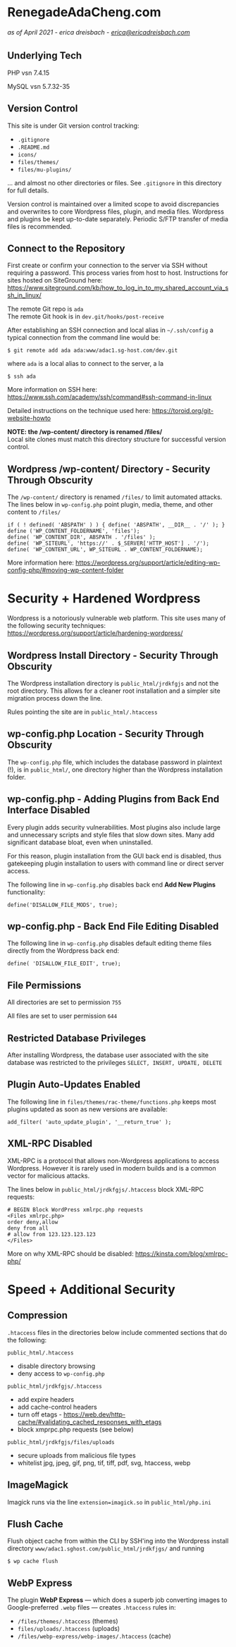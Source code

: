 # RenegadeAdaCheng.com

###### as of April 2021 - erica dreisbach - erica@ericadreisbach.com



## Underlying Tech
PHP vsn 7.4.15

MySQL vsn 5.7.32-35



## Version Control
This site is under Git version control tracking:
* `.gitignore`
* `.README.md`
* `icons/`
* `files/themes/`
* `files/mu-plugins/`

... and almost no other directories or files. See `.gitignore` in this directory for full details.

Version control is maintained over a limited scope to avoid discrepancies and overwrites to core Wordpress files, plugin, and media files. Wordpress and plugins be kept <span style="white-space: nowrap;">up-to-date</span> separately. Periodic S/FTP transfer of media files is recommended.



## Connect to the Repository
First create or confirm your connection to the server via SSH without requiring a password. This process varies from host to host. Instructions for sites hosted on SiteGround here: https://www.siteground.com/kb/how_to_log_in_to_my_shared_account_via_ssh_in_linux/

The remote Git repo is `ada`<br />
The remote Git hook is in `dev.git/hooks/post-receive`

After establishing an SSH connection and local alias in `~/.ssh/config` a typical connection from the command line would be:

`$ git remote add ada ada:www/adac1.sg-host.com/dev.git`

where `ada` is a local alias to connect to the server, a la

`$ ssh ada`

More information on SSH here: https://www.ssh.com/academy/ssh/command#ssh-command-in-linux

Detailed instructions on the technique used here: https://toroid.org/git-website-howto


**NOTE: the /wp-content/ directory is renamed /files/** <br />
Local site clones must match this directory structure for successful version control. <br />



## Wordpress /wp-content/ Directory - Security Through Obscurity
The `/wp-content/` directory is renamed `/files/` to limit automated attacks. The lines below in `wp-config.php` point plugin, media, theme, and other content to  `/files/`

`if ( ! defined( 'ABSPATH' ) ) { define( 'ABSPATH', __DIR__ . '/' ); }`<br />
`define ('WP_CONTENT_FOLDERNAME', 'files');` <br />
`define( 'WP_CONTENT_DIR', ABSPATH . '/files' );` <br />
`define( 'WP_SITEURL', 'https://' . $_SERVER['HTTP_HOST'] . '/');` <br />
`define( 'WP_CONTENT_URL', WP_SITEURL . WP_CONTENT_FOLDERNAME);`

More information here: https://wordpress.org/support/article/editing-wp-config-php/#moving-wp-content-folder



# Security + Hardened Wordpress
Wordpress is a notoriously vulnerable web platform. This site uses many of the following security techniques: https://wordpress.org/support/article/hardening-wordpress/



## Wordpress Install Directory - Security Through Obscurity
The Wordpress installation directory is `public_html/jrdkfgjs` and not the root directory. This allows for a cleaner root installation and a simpler site migration process down the line.

Rules pointing the site are in `public_html/.htaccess`



## wp-config.php Location - Security Through Obscurity
The `wp-config.php` file, which includes the database password in plaintext (!), is in `public_html/`, one directory higher than the Wordpress installation folder.



## wp-config.php - Adding Plugins from Back End Interface Disabled
Every plugin adds security vulnerabilities. Most plugins also include large and unnecessary scripts and style files that slow down sites. Many add significant database bloat, even when uninstalled.

For this reason, plugin installation from the GUI back end is disabled, thus gatekeeping plugin installation to users with command line or direct server access.

The following line in `wp-config.php` disables back end **Add New Plugins** functionality:

`define('DISALLOW_FILE_MODS', true);`



## wp-config.php - Back End File Editing Disabled
The following line in `wp-config.php` disables default editing theme files directly from the Wordpress back end:

`define( 'DISALLOW_FILE_EDIT', true);`



## File Permissions
All directories are set to permission `755`

All files are set to user permission `644`



## Restricted Database Privileges
After installing Wordpress, the database user associated with the site database was restricted to the privileges `SELECT, INSERT, UPDATE, DELETE`



## Plugin Auto-Updates Enabled
The following line in `files/themes/rac-theme/functions.php` keeps most plugins updated as soon as new versions are available:

`add_filter( 'auto_update_plugin', '__return_true' );`



## XML-RPC Disabled
XML-RPC is a protocol that allows non-Wordpress applications to access Wordpress. However it is rarely used in modern builds and is a common vector for malicious attacks.

The lines below in `public_html/jrdkfgjs/.htaccess` block XML-RPC requests:

`# BEGIN Block WordPress xmlrpc.php requests` <br />
`<Files xmlrpc.php>` <br />
`order deny,allow` <br />
`deny from all` <br />
`# allow from 123.123.123.123` <br />
`</Files>`

More on why XML-RPC should be disabled: https://kinsta.com/blog/xmlrpc-php/



# Speed + Additional Security



## Compression
`.htaccess` files in the directories below include commented sections that do the following:

`public_html/.htaccess`
- disable directory browsing
- deny access to `wp-config.php`

`public_html/jrdkfgjs/.htaccess`
- add expire headers
- add cache-control headers
- turn off etags - https://web.dev/http-cache/#validating_cached_responses_with_etags
- block xmprpc.php requests (see below)

`public_html/jrdkfgjs/files/uploads`
- secure uploads from malicious file types
- whitelist jpg, jpeg, gif, png, tif, tiff, pdf, svg, htaccess, webp



## ImageMagick
Imagick runs via the line
`extension=imagick.so`
in
`public_html/php.ini`


## Flush Cache
Flush object cache from within the CLI by SSH'ing into the Wordpress install directory `www/adac1.sghost.com/public_html/jrdkfjgs/` and running

`$ wp cache flush`


## WebP Express
The plugin **WebP Express** — which does a superb job converting images to <span class="nowrap">Google-preferred</span> `.webp` files — creates `.htaccess` rules in: 

* `/files/themes/.htaccess` (themes)
* `files/uploads/.htaccess` (uploads)
* `/files/webp-express/webp-images/.htaccess` (cache)
